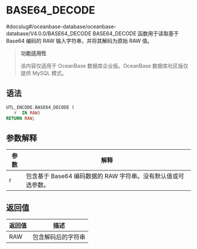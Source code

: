 BASE64_DECODE 
==================================
#docslug#/oceanbase-database/oceanbase-database/V4.0.0/BASE64_DECODE
BASE64_DECODE 函数用于读取基于 Base64 编码的 RAW 输入字符串，并将其解码为原始 RAW 值。

>**功能适用性**
>
>该内容仅适用于 OceanBase 数据库企业版。OceanBase 数据库社区版仅提供 MySQL 模式。

语法 
-----------------------

```sql
UTL_ENCODE.BASE64_DECODE (
   r  IN RAW) 
RETURN RAW;
```



参数解释 
-------------------------



| 参数 |                  解释                   |
|----|---------------------------------------|
| r  | 包含基于 Base64 编码数据的 RAW 字符串。没有默认值或可选参数。 |



返回值 
------------------------



| 返回值 |    描述     |
|-----|-----------|
| RAW | 包含解码后的字符串 |


